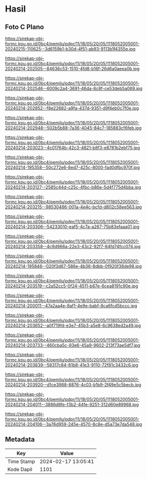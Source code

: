 # Hasil

## Foto C Plano

https://sirekap-obj-formc.kpu.go.id/0bc4/pemilu/pdpr/11/18/05/20/05/1118052005001-20240215-110625--3d6159b1-b30d-4f51-ab93-9113b1f4355e.jpg

https://sirekap-obj-formc.kpu.go.id/0bc4/pemilu/pdpr/11/18/05/20/05/1118052005001-20240214-202505--84636c53-1510-4fd8-b16f-26d6a0aeea0b.jpg

https://sirekap-obj-formc.kpu.go.id/0bc4/pemilu/pdpr/11/18/05/20/05/1118052005001-20240214-202546--6009c2a4-3691-46da-8c8f-ce53deb5a069.jpg

https://sirekap-obj-formc.kpu.go.id/0bc4/pemilu/pdpr/11/18/05/20/05/1118052005001-20240214-202852--f8e22682-a9fa-437d-9351-d9f4eb0c7f0e.jpg

https://sirekap-obj-formc.kpu.go.id/0bc4/pemilu/pdpr/11/18/05/20/05/1118052005001-20240214-202948--502b5b88-7a36-4045-84c7-185883cf6feb.jpg

https://sirekap-obj-formc.kpu.go.id/0bc4/pemilu/pdpr/11/18/05/20/05/1118052005001-20240214-203023--4c01764b-42c3-4821-b8f3-e8781b2ebf75.jpg

https://sirekap-obj-formc.kpu.go.id/0bc4/pemilu/pdpr/11/18/05/20/05/1118052005001-20240214-195358--50c272e6-8ed7-425c-8000-fad0dfbc970f.jpg

https://sirekap-obj-formc.kpu.go.id/0bc4/pemilu/pdpr/11/18/05/20/05/1118052005001-20240214-203127--2585c44d-c25c-4fbc-b86e-5d4f775d4bba.jpg

https://sirekap-obj-formc.kpu.go.id/0bc4/pemilu/pdpr/11/18/05/20/05/1118052005001-20240214-203215--98530486-001a-4e4c-bcfd-d802c58ee563.jpg

https://sirekap-obj-formc.kpu.go.id/0bc4/pemilu/pdpr/11/18/05/20/05/1118052005001-20240214-203306--54233010-eaf5-4c7a-a267-75b83efaaa01.jpg

https://sirekap-obj-formc.kpu.go.id/0bc4/pemilu/pdpr/11/18/05/20/05/1118052005001-20240214-203358--4c9d966a-22e3-43c2-92f7-84fd74fcc074.jpg

https://sirekap-obj-formc.kpu.go.id/0bc4/pemilu/pdpr/11/18/05/20/05/1118052005001-20240214-195846--020f3d67-586e-4b36-8dbb-0f920f38de98.jpg

https://sirekap-obj-formc.kpu.go.id/0bc4/pemilu/pdpr/11/18/05/20/05/1118052005001-20240214-203519--c2a52cc5-0f24-4511-b67e-6cea8191c90e.jpg

https://sirekap-obj-formc.kpu.go.id/0bc4/pemilu/pdpr/11/18/05/20/05/1118052005001-20240214-200011--47a2aa4e-8af1-4e9e-babf-8ca6fcd5bccc.jpg

https://sirekap-obj-formc.kpu.go.id/0bc4/pemilu/pdpr/11/18/05/20/05/1118052005001-20240214-203652--a0f719fd-e3e7-45b3-a5e8-6c9638ed2a49.jpg

https://sirekap-obj-formc.kpu.go.id/0bc4/pemilu/pdpr/11/18/05/20/05/1118052005001-20240214-203733--460cba5c-93e6-45a9-9602-213f73ae5df7.jpg

https://sirekap-obj-formc.kpu.go.id/0bc4/pemilu/pdpr/11/18/05/20/05/1118052005001-20240214-203839--58317c84-81b8-41e3-9110-72f81c3432c6.jpg

https://sirekap-obj-formc.kpu.go.id/0bc4/pemilu/pdpr/11/18/05/20/05/1118052005001-20240214-203920--d1ce3988-8876-4c03-b1b9-2f49e5c5becb.jpg

https://sirekap-obj-formc.kpu.go.id/0bc4/pemilu/pdpr/11/18/05/20/05/1118052005001-20240214-204011--3886d8fe-f3b2-44fe-9251-312d60e89968.jpg

https://sirekap-obj-formc.kpu.go.id/0bc4/pemilu/pdpr/11/18/05/20/05/1118052005001-20240214-204106--3a76d959-245e-4570-8c8e-d5a73e7da548.jpg


## Metadata

| Key        | Value               |
| ---------- | ------------------- |
| Time Stamp | 2024-02-17 13:05:41 |
| Kode Dapil | 1101                |



